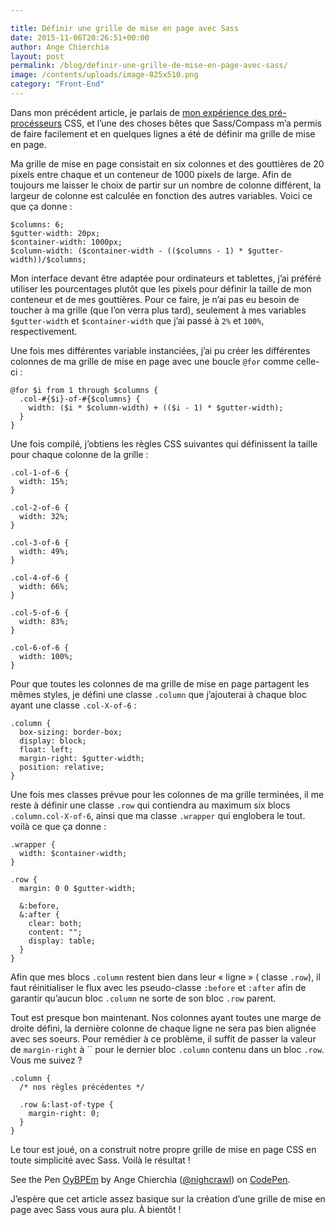 ```yaml
---

title: Définir une grille de mise en page avec Sass
date: 2015-11-06T20:26:51+00:00
author: Ange Chierchia
layout: post
permalink: /blog/definir-une-grille-de-mise-en-page-avec-sass/
image: /contents/uploads/image-825x510.png
category: "Front-End"
---
```

Dans mon précédent article, je parlais de [mon expérience des pré-procésseurs](http://chierchia.fr/blog/pre-processeur-css-feuilles-de-styles-faciles/) CSS, et l&rsquo;une des choses bêtes que Sass/Compass m&rsquo;a permis de faire facilement et en quelques lignes a été de définir ma grille de mise en page.

Ma grille de mise en page consistait en six colonnes et des gouttières de 20 pixels entre chaque et un conteneur de 1000 pixels de large. Afin de toujours me laisser le choix de partir sur un nombre de colonne différent, la largeur de colonne est calculée en fonction des autres variables. Voici ce que ça donne :<!--more-->

    $columns: 6;
    $gutter-width: 20px;
    $container-width: 1000px;
    $column-width: ($container-width - (($columns - 1) * $gutter-width))/$columns;

Mon interface devant être adaptée pour ordinateurs et tablettes, j&rsquo;ai préféré utiliser les pourcentages plutôt que les pixels pour définir la taille de mon conteneur et de mes gouttières. Pour ce faire, je n&rsquo;ai pas eu besoin de toucher à ma grille (que l&rsquo;on verra plus tard), seulement à mes variables `$gutter-width` et `$container-width` que j&rsquo;ai passé à `2%` et `100%`, respectivement.

Une fois mes différentes variable instanciées, j&rsquo;ai pu créer les différentes colonnes de ma grille de mise en page avec une boucle `@for` comme celle-ci :

    @for $i from 1 through $columns {
      .col-#{$i}-of-#{$columns} {
        width: ($i * $column-width) + (($i - 1) * $gutter-width);
      }
    }

Une fois compilé, j&rsquo;obtiens les règles CSS suivantes qui définissent la taille pour chaque colonne de la grille :

    .col-1-of-6 {
      width: 15%;
    }

    .col-2-of-6 {
      width: 32%;
    }

    .col-3-of-6 {
      width: 49%;
    }

    .col-4-of-6 {
      width: 66%;
    }

    .col-5-of-6 {
      width: 83%;
    }

    .col-6-of-6 {
      width: 100%;
    }

Pour que toutes les colonnes de ma grille de mise en page partagent les mêmes styles, je défini une classe `.column` que j&rsquo;ajouterai à chaque bloc ayant une classe `.col-X-of-6` :

    .column {
      box-sizing: border-box;
      display: block;
      float: left;
      margin-right: $gutter-width;
      position: relative;
    }

Une fois mes classes prévue pour les colonnes de ma grille terminées, il me reste à définir une classe `.row` qui contiendra au maximum six blocs `.column.col-X-of-6`, ainsi que ma classe `.wrapper` qui englobera le tout. voilà ce que ça donne :

    .wrapper {
      width: $container-width;
    }

    .row {
      margin: 0 0 $gutter-width;

      &:before,
      &:after {
        clear: both;
        content: "";
        display: table;
      }
    }

Afin que mes blocs `.column` restent bien dans leur &laquo;&nbsp;ligne&nbsp;&raquo; ( classe `.row`), il faut réinitialiser le flux avec les pseudo-classe `:before` et `:after` afin de garantir qu&rsquo;aucun bloc `.column` ne sorte de son bloc `.row` parent.

Tout est presque bon maintenant. Nos colonnes ayant toutes une marge de droite défini, la dernière colonne de chaque ligne ne sera pas bien alignée avec ses soeurs. Pour remédier à ce problème, il suffit de passer la valeur de `margin-right` à `` pour le dernier bloc `.column` contenu dans un bloc `.row`. Vous me suivez ?

    .column {
      /* nos règles précédentes */

      .row &:last-of-type {
        margin-right: 0;
      }
    }

Le tour est joué, on a construit notre propre grille de mise en page CSS en toute simplicité avec Sass. Voilà le résultat !

<p class="codepen" data-height="350" data-theme-id="0" data-slug-hash="OyBPEm" data-default-tab="result" data-user="nighcrawl">
  See the Pen <a href="http://codepen.io/nighcrawl/pen/OyBPEm/">OyBPEm</a> by Ange Chierchia (<a href="http://codepen.io/nighcrawl">@nighcrawl</a>) on <a href="http://codepen.io">CodePen</a>.
</p>

J&rsquo;espère que cet article assez basique sur la création d&rsquo;une grille de mise en page avec Sass vous aura plu. À bientôt !
